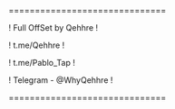 ==============================

! Full OffSet by Qehhre !

! t.me/Qehhre !

! t.me/Pablo_Tap !

! Telegram - @WhyQehhre !

==============================
